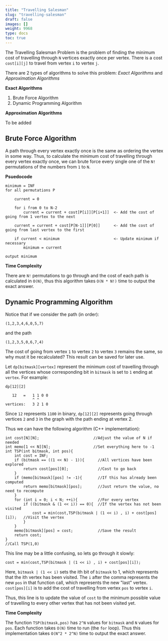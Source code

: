 ```yaml
---
title: "Travelling Salesman"
slug: "travelling-salesman"
draft: false
images: []
weight: 9968
type: docs
toc: true
---
```


The Travelling Salesman Problem is the problem of finding the minimum cost of travelling through `N` vertices exactly once per vertex. There is a cost `cost[i][j]` to travel from vertex `i` to vertex `j`.

There are 2 types of algorithms to solve this problem:
*Exact Algorithms* and *Approximation Algorithms*

**Exact Algorithms**
1. Brute Force Algorithm
2. Dynamic Programming Algorithm


**Approximation Algorithms**

To be added

## Brute Force Algorithm
A path through every vertex exactly once is the same as ordering the vertex in some way. Thus, to calculate the minimum cost of travelling through every vertex exactly once, we can brute force every single one of the `N!` permutations of the numbers from `1` to `N`.

**Psuedocode**

    minimum = INF
    for all permutations P

        current = 0                                
    
        for i from 0 to N-2
            current = current + cost[P[i]][P[i+1]]  <- Add the cost of going from 1 vertex to the next
        
        current = current + cost[P[N-1]][P[0]]      <- Add the cost of going from last vertex to the first
    
        if current < minimum                        <- Update minimum if necessary
            minimum = current
        
    output minimum
**Time Complexity**

There are `N!` permutations to go through and the cost of each path is calculated in `O(N)`, thus this algorithm takes `O(N * N!)` time to output the exact answer.

## Dynamic Programming Algorithm
Notice that if we consider the path (in order):

    (1,2,3,4,6,0,5,7)
and the path

    (1,2,3,5,0,6,7,4) 
The cost of going from vertex `1` to vertex `2` to vertex `3` remains the same, so why must it be recalculated? This result can be saved for later use.

Let `dp[bitmask][vertex]` represent the minimum cost of travelling through all the vertices whose corresponding bit in `bitmask` is set to `1` ending at `vertex`. For example:

    dp[12][2] 
    
       12   =   1 1 0 0
                ^ ^ 
    vertices:   3 2 1 0
Since `12` represents `1100` in binary, `dp[12][2]` represents going through vertices `2` and `3` in the graph with the path ending at vertex 2.

Thus we can have the following algorithm (C++ implementation):

  

    int cost[N][N];                        //Adjust the value of N if needed
    int memo[1 << N][N];                   //Set everything here to -1
    int TSP(int bitmask, int pos){
        int cost = INF;
        if (bitmask == ((1 << N) - 1)){      //All vertices have been explored
            return cost[pos][0];             //Cost to go back
        }
        if (memo[bitmask][pos] != -1){       //If this has already been computed
            return memo[bitmask][pos];       //Just return the value, no need to recompute
        }
        for (int i = 0; i < N; ++i){         //For every vertex 
            if ((bitmask & (1 << i)) == 0){  //If the vertex has not been visited
                cost = min(cost,TSP(bitmask | (1 << i) , i) + cost[pos][i]);   //Visit the vertex
            } 
        }
        memo[bitmask][pos] = cost;           //Save the result
        return cost;
    }
    //Call TSP(1,0)

This line may be a little confusing, so lets go through it slowly:

    cost = min(cost,TSP(bitmask | (1 << i) , i) + cost[pos][i]);
Here, `bitmask | (1 << i)` sets the ith bit of `bitmask` to 1, which represents that the ith vertex has been visited. The `i` after the comma represents the new `pos` in that function call, which represents the new "last" vertex. `cost[pos][i]` is to add the cost of travelling from vertex `pos` to vertex `i`.

Thus, this line is to update the value of `cost` to the minimum possible value of travelling to every other vertex that has not been visited yet.

**Time Complexity**

The function `TSP(bitmask,pos)` has `2^N` values for `bitmask` and `N` values for `pos`. Each function takes `O(N)` time to run (the `for` loop). Thus this implementation takes `O(N^2 * 2^N)` time to output the exact answer.

